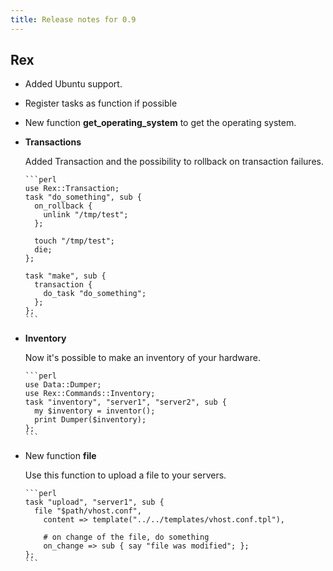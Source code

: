 ```yaml
---
title: Release notes for 0.9
---
```


## Rex

-   Added Ubuntu support.

-   Register tasks as function if possible

-   New function **get\_operating\_system** to get the operating system.

-   **Transactions**

    Added Transaction and the possibility to rollback on transaction failures.

        ```perl
        use Rex::Transaction;
        task "do_something", sub {
          on_rollback {
            unlink "/tmp/test";
          };

          touch "/tmp/test";
          die;
        };

        task "make", sub {
          transaction {
            do_task "do_something";
          };
        };
        ```

-   **Inventory**

    Now it's possible to make an inventory of your hardware.

        ```perl
        use Data::Dumper;
        use Rex::Commands::Inventory;
        task "inventory", "server1", "server2", sub {
          my $inventory = inventor();
          print Dumper($inventory);
        };
        ```

-   New function **file**

    Use this function to upload a file to your servers.

        ```perl
        task "upload", "server1", sub {
          file "$path/vhost.conf",
            content => template("../../templates/vhost.conf.tpl"),

            # on change of the file, do something
            on_change => sub { say "file was modified"; };
        };
        ```


